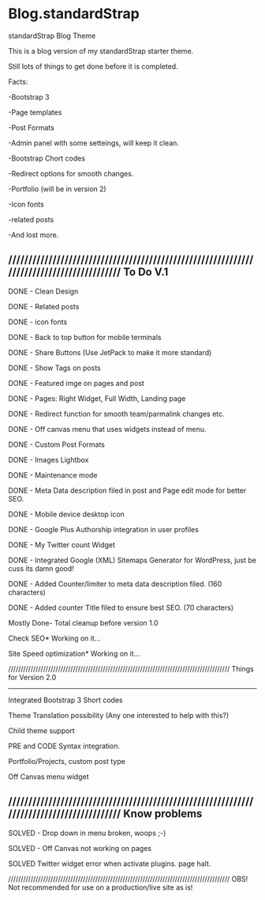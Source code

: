 Blog.standardStrap
==================

standardStrap Blog Theme

This is a blog version of my standardStrap starter theme.

Still lots of things to get done before it is completed.

Facts:

-Bootstrap 3

-Page templates

-Post Formats

-Admin panel with some setteings, will keep it clean.

-Bootstrap Chort codes

-Redirect options for smooth changes.

-Portfolio (will be in version 2)

-Icon fonts

-related posts

-And lost more.

/////////////////////////////////////////////////////////////////////////////////////////
To Do V.1
--------------------------------------------------------------------------------------

DONE - Clean Design

DONE - Related posts

DONE - icon fonts

DONE - Back to top button for mobile terminals

DONE - Share Buttons (Use JetPack to make it more standard)

DONE - Show Tags on posts

DONE - Featured imge on pages and post

DONE - Pages: Right Widget, Full Width, Landing page

DONE - Redirect function for smooth team/parmalink changes etc.

DONE - Off canvas menu that uses widgets instead of menu.

DONE - Custom Post Formats

DONE - Images Lightbox

DONE - Maintenance mode

DONE - Meta Data description filed in post and Page edit mode for better SEO.

DONE - Mobile device desktop icon

DONE - Google Plus Authorship integration in user profiles

DONE - My Twitter count Widget

DONE - Integrated Google (XML) Sitemaps Generator for WordPress, just be cuss its damn good!

DONE - Added Counter/limiter to meta data description filed. (160 characters)

DONE - Added counter Title filed to ensure best SEO. (70 characters)

Mostly Done- Total cleanup before version 1.0

Check SEO* Working on it...

Site Speed optimization* Working on it...







/////////////////////////////////////////////////////////////////////////////////////////
Things for Version 2.0
________________________________________________________________________________________

Integrated Bootstrap 3 Short codes

Theme Translation possibility (Any one interested to help with this?)

Child theme support

PRE and CODE Syntax integration.

Portfolio/Projects, custom post type

Off Canvas menu widget




/////////////////////////////////////////////////////////////////////////////////////////
Know problems
----------------------------------------------------------------------------------------
SOLVED - Drop down in menu broken, woops ;-)

SOLVED - Off Canvas not working on pages

SOLVED Twitter widget error when activate plugins. page halt.

/////////////////////////////////////////////////////////////////////////////////////////
OBS! Not recommended for use on a production/live site as is!


